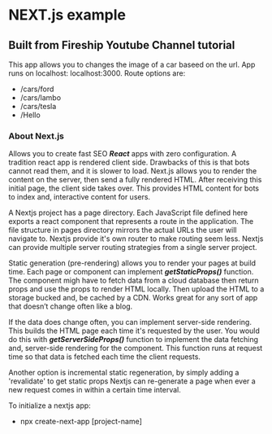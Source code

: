  
# NEXT.js example
## Built from Fireship Youtube Channel tutorial
This app allows you to changes the image of a car baseed on the url. App runs on localhost: localhost:3000.  Route options are:
* /cars/ford
* /cars/lambo
* /cars/tesla
* /Hello



### About Next.js
 Allows you to create fast SEO ***React*** apps with zero configuration.
A tradition react app is rendered client side. Drawbacks of this is that bots cannot read them, and it is slower to load.
Next.js allows you to render the content on the server, then send a fully rendered HTML. After receiving this initial page, the client side takes over.
This provides HTML content for bots to index and, interactive content for users.

A Nextjs project has a page directory. Each JavaScript file defined here exports a react component that represents a route in the application. The file structure in pages directory mirrors the actual URLs the user will navigate to. Nextjs provide it's own router to make routing seem less.
Nextjs can provide multiple server routing strategies from a single server project.

Static generation (pre-rendering) allows you to render your pages at build time. Each page or component can implement ***getStaticProps()*** function. The component migh have to fetch data from a cloud database then return props and use the props to render HTML locally. Then upload the HTML to a storage bucked and, be cached by a CDN. Works great for any sort of app that doesn’t change often like a blog.

If the data does change often, you can implement server-side rendering. This builds the HTML page each time it's requested by the user.
You would do this with ***getServerSideProps()*** function to implement the data fetching and, server-side rendering for the component. This function runs at request time so that data is fetched each time the client requests.

Another option is incremental static regeneration, by simply adding a 'revalidate' to get static props Nextjs can re-generate a page when ever a new request comes in within a certain time interval.
 
 



To initialize a nextjs app:
- npx create-next-app [project-name]
